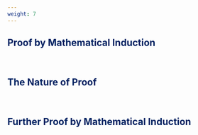 ```yaml
---
weight: 7
---
```


## <span style="color:RGB(0,32,96"> Proof by Mathematical Induction </span> 
<br>

## <span style="color:RGB(0,32,96"> The Nature of Proof </span> 
<br>

## <span style="color:RGB(0,32,96"> Further Proof by Mathematical Induction </span> 
<br>